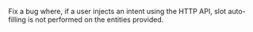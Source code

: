 Fix a bug where, if a user injects an intent using the HTTP API, slot auto-filling is not performed on the entities provided.
